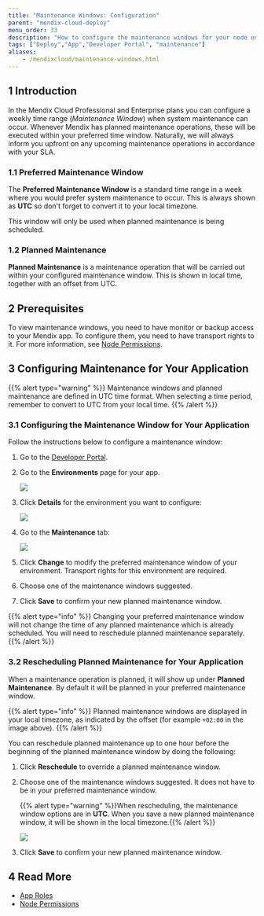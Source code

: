 ```yaml
---
title: "Maintenance Windows: Configuration"
parent: "mendix-cloud-deploy"
menu_order: 33
description: "How to configure the maintenance windows for your node environment."
tags: ["Deploy","App","Developer Portal", "maintenance"]
aliases:
    - /mendixcloud/maintenance-windows.html
---
```


## 1 Introduction

In the Mendix Cloud Professional and Enterprise plans you can configure a weekly time range (*Maintenance Window*) when system maintenance can occur. Whenever Mendix has planned maintenance operations, these will be executed within your preferred time window. Naturally, we will always inform you upfront on any upcoming maintenance operations in accordance with your SLA.

### 1.1 Preferred Maintenance Window

The **Preferred Maintenance Window** is a standard time range in a week where you would prefer system maintenance to occur. This is always shown as **UTC** so don't forget to convert it to your local timezone.

This window will only be used when planned maintenance is being scheduled.

### 1.2 Planned Maintenance

**Planned Maintenance** is a maintenance operation that will be carried out within your configured maintenance window. This is shown in local time, together with an offset from UTC.

## 2 Prerequisites

To view maintenance windows, you need to have monitor or backup access to your Mendix app. To configure them, you need to have transport rights to it. For more information, see [Node Permissions](/developerportal/deploy/node-permissions).

## 3 Configuring Maintenance for Your Application

{{% alert type="warning" %}}
Maintenance windows and planned maintenance are defined in UTC time format. When selecting a time period, remember to convert to UTC from your local time.
{{% /alert %}}

### 3.1 Configuring the Maintenance Window for Your Application

Follow the instructions below to configure a maintenance window:

1. Go to the [Developer Portal](http://home.mendix.com).

2. Go to the **Environments** page for your app.

    ![](attachments/maintenance-windows/maintenance1.png)

3. Click **Details** for the environment you want to configure:

    ![](attachments/maintenance-windows/maintenance2.png)

4. Go to the **Maintenance** tab:

    ![](attachments/maintenance-windows/maintenance.png)
    
5. Click **Change** to modify the preferred maintenance window of your environment. Transport rights for this environment are required.

6. Choose one of the maintenance windows suggested.

7. Click **Save** to confirm your new planned maintenance window.

{{% alert type="info" %}}
Changing your preferred maintenance window will not change the time of any planned maintenance which is already scheduled. You will need to reschedule planned maintenance separately.
{{% /alert %}}

### 3.2 Rescheduling Planned Maintenance for Your Application

When a maintenance operation is planned, it will show up under **Planned Maintenance**. By default it will be planned in your preferred maintenance window.

{{% alert type="info" %}}
Planned maintenance windows are displayed in your local timezone, as indicated by the offset (for example `+02:00` in the image above).
{{% /alert %}}

You can reschedule planned maintenance up  to one hour before the beginning of the planned maintenance window by doing the following:

1. Click **Reschedule** to override a planned maintenance window.

2. Choose one of the maintenance windows suggested. It does not have to be in your preferred maintenance window.

    {{% alert type="warning" %}}When rescheduling, the maintenance window options are in **UTC**. When you save a new planned maintenance window, it will be shown in the local timezone.{{% /alert %}}

    ![](attachments/maintenance-windows/reschedule-maintenance.png)

3. Click **Save** to confirm your new planned maintenance window. 

## 4 Read More

* [App Roles](/developerportal/collaborate/app-roles)
* [Node Permissions](/developerportal/deploy/node-permissions) 
